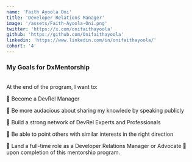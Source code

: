 ```yaml
---
name: 'Faith Ayoola Oni'
title: 'Developer Relations Manager'
image: '/assets/Faith-Ayoola-Oni.png'
twitter: 'https://x.com/onifaithayoola'
github: 'https://github.com/Onifaithayoola'
linkedin: 'https://www.linkedin.com/in/onifaithayoola/'
cohort: '4'
---
```


<div>
<h3>My Goals for DxMentorship</h3> <br/>
 At the end of the program, I want to: <br/>

📌 Become a DevRel Manager <br/>

📌 Be more audacious about sharing my knowlede by speaking publicly <br/> 

📌 Build a strong network of DevRel Experts and Professionals <br/>

📌 Be able to point others with similar interests in the right direction <br/>

📌 Land a full-time role as a Developer Relations Manager or Advocate 🥑 upon completion of this mentorship program.

</div>
